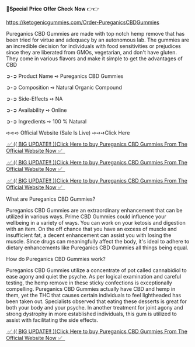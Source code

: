 🤩𝐒𝐩𝐞𝐜𝐢𝐚𝐥 𝐏𝐫𝐢𝐜𝐞 𝗢𝐟𝐟𝐞𝐫 𝐂𝐡𝐞𝐜𝐤 𝐍𝐨𝐰 👉👉

https://ketogenicgummies.com/Order-PureganicsCBDGummies



Pureganics CBD Gummies are made with top notch hemp remove that has been tried for virtue and adequacy by an autonomous lab. The gummies are an incredible decision for individuals with food sensitivities or prejudices since they are liberated from GMOs, vegetarian, and don't have gluten. They come in various flavors and make it simple to get the advantages of CBD



➲-➲ Product Name ➺ Pureganics CBD Gummies

➲-➲ Composition ➺ Natural Organic Compound

➲-➲ Side-Effects ➺ NA

➲-➲ Availability ➺ Online

➲-➲ Ingredients ➺ 100 % Natural

➪➪➪ Official Website (Sale Is Live) ➺➺➺Click Here

 

<a href="https://ketogenicgummies.com/Order-PureganicsCBDGummies">&nbsp;✅ (( BIG UPDATE!! ))Click Here to buy Pureganics CBD Gummies From The Official Website Now ✅ &nbsp;</a>


<a href="https://ketogenicgummies.com/Order-PureganicsCBDGummies">&nbsp;✅ (( BIG UPDATE!! ))Click Here to buy Pureganics CBD Gummies From The Official Website Now ✅ &nbsp;</a>


<a href="https://ketogenicgummies.com/Order-PureganicsCBDGummies">&nbsp;✅ (( BIG UPDATE!! ))Click Here to buy Pureganics CBD Gummies From The Official Website Now ✅ &nbsp;</a>



What are Pureganics CBD Gummies?

Pureganics CBD Gummies are an extraordinary enhancement that can be utilized in various ways. Prime CBD Gummies could influence your wellbeing in a variety of ways. You can work on your ketosis and digestion with an item. On the off chance that you have an excess of muscle and insufficient fat, a decent enhancement can assist you with losing the muscle. Since drugs can meaningfully affect the body, it's ideal to adhere to dietary enhancements like Pureganics CBD Gummies all things being equal.

 

How do Pureganics CBD Gummies work?

Pureganics CBD Gummies utilize a concentrate of pot called cannabidiol to ease agony and quiet the psyche. As per logical examination and careful testing, the hemp remove in these sticky confections is exceptionally compelling. Pureganics CBD Gummies actually have CBD and hemp in them, yet the THC that causes certain individuals to feel lightheaded has been taken out. Specialists observed that eating these desserts is great for both your body and your psyche. In another treatment for joint agony and strong dystrophy in more established individuals, this gum is utilized to assist with facilitating the side effects.

 

<a href="https://ketogenicgummies.com/Order-PureganicsCBDGummies">&nbsp;✅ (( BIG UPDATE!! ))Click Here to buy Pureganics CBD Gummies From The Official Website Now ✅ &nbsp;</a>
